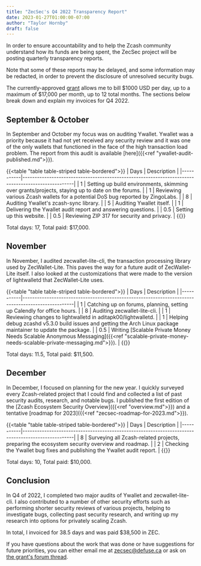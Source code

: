 ```yaml
---
title: "ZecSec's Q4 2022 Transparency Report"
date: 2023-01-27T01:00:00-07:00
author: "Taylor Hornby"
draft: false
---
```


In order to ensure accountability and to help the Zcash community understand how
its funds are being spent, the ZecSec project will be posting quarterly
transparency reports. 

Note that some of these reports may be delayed, and some information may be
redacted, in order to prevent the disclosure of unresolved security bugs.

The currently-approved
[grant](https://forum.zcashcommunity.com/t/zcash-ecosystem-security-lead/42090)
allows me to bill $1000 USD per day, up to a maximum of $17,000 per month, up to
12 total months. The sections below break down and explain my invoices for Q4
2022.

## September & October

In September and October my focus was on auditing Ywallet. Ywallet was a
priority because it had not yet received any security review and it was one of
the only wallets that functioned in the face of the high transaction load
problem. The report from this audit is available [here]({{<ref
"ywallet-audit-published.md">}}).

{{<table "table table-striped table-bordered">}}
| Days      | Description                                                                                       |
|-----------|---------------------------------------------------------------------------------------------------|
| 1         | Setting up build environments, skimming over grants/projects, staying up to date on the forums.   |
| 1         | Reviewing various Zcash wallets for a potential DoS bug reported by ZingoLabs.                    |
| 8         | Auditing Ywallet's zcash-sync library.                                                            |
| 5         | Auditing Ywallet itself.                                                                          |
| 1         | Delivering the Ywallet audit report and answering questions.                                      |
| 0.5       | Setting up this website.                                                                          |
| 0.5       | Reviewing ZIP 317 for security and privacy.                                                       |
{{</table>}}

Total days: 17, Total paid: $17,000.

## November

In November, I audited zecwallet-lite-cli, the transaction processing library
used by ZecWallet-Lite. This paves the way for a future audit of ZecWallet-Lite
itself. I also looked at the customizations that were made to the version of
lightwalletd that ZecWallet-Lite uses.

{{<table "table table-striped table-bordered">}}
| Days      | Description                                                                                       |
|-----------|---------------------------------------------------------------------------------------------------|
| 1         | Catching up on forums, planning, setting up Calendly for office hours.                            |
| 8         | Auditing zecwallet-lite-cli.                                                                      |
| 1         | Reviewing changes to lightwalletd in aditapk00/lightwalletd.                                      |
| 1         | Helping debug zcashd v5.3.0 build issues and getting the Arch Linux package maintainer to update the package.    |
| 0.5       | Writing [Scalable Private Money Needs Scalable Anonymous Messaging]({{<ref "scalable-private-money-needs-scalable-private-messaging.md">}}). |
{{</table>}}

Total days: 11.5, Total paid: $11,500.

## December

In December, I focused on planning for the new year. I quickly surveyed every
Zcash-related project that I could find and collected a list of past security
audits, research, and notable bugs. I published the first edition of the [Zcash Ecosystem Security Overview]({{<ref "overview.md">}}) and a tentative [roadmap for 2023]({{<ref "zecsec-roadmap-for-2023.md">}}).

{{<table "table table-striped table-bordered">}}
| Days      | Description                                                                                       |
|-----------|---------------------------------------------------------------------------------------------------|
| 8         | Surveying all Zcash-related projects, preparing the ecosystem security overview and roadmap.      |
| 2         | Checking the Ywallet bug fixes and publishing the Ywallet audit report.                           |
{{</table>}}

Total days: 10, Total paid: $10,000.

## Conclusion

In Q4 of 2022, I completed two major audits of Ywallet and zecwallet-lite-cli. I
also contributed to a number of other security efforts such as performing
shorter security reviews of various projects, helping to investigate bugs,
collecting past security research, and writing up my research into options for
privately scaling Zcash.

In total, I invoiced for 38.5 days and was paid $38,500 in ZEC.

If you have questions about the work that was done or have suggestions for
future priorities, you can either email me at zecsec@defuse.ca or ask on [the
grant's forum
thread](https://forum.zcashcommunity.com/t/zcash-ecosystem-security-lead/42090).